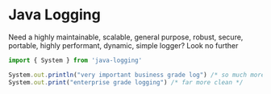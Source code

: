 # Java Logging

Need a highly maintainable, scalable, general purpose, robust, secure, portable, highly performant, dynamic, simple logger? Look no further

```ts
import { System } from 'java-logging'

System.out.println("very important business grade log") /* so much more maintinable */
System.out.print("enterprise grade logging") /* far more clean */
```
